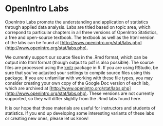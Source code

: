 OpenIntro Labs
==============

OpenIntro Labs promote the understanding and application of statistics through 
applied data analysis. Labs are titled based on topic area, which correpond to 
particular chapters in all three versions of OpenIntro Statistics, a free and 
open-source textbook. The textbook as well as the html version of the labs can
be found at [http://www.openintro.org/stat/labs.php](http://www.openintro.org/stat/labs.php).

We currently support our source files in the .Rmd format, which can be output into
html format (though output to pdf is also possible). The source files are processed
using the [knitr](http://yihui.name/knitr/) package in R. If you are using RStudio, 
be sure that you've adjusted your settings to compile source files using this
package. If you are unfamiliar with working with these file types, you may consider
creating your own copy of the Google Doc version of each lab, which are archived at
[http://www.openintro.org/stat/labs.php](http://www.openintro.org/stat/labs.php). 
These versions are not currently supported, so they will differ slightly from the
.Rmd labs found here.

It is our hope that these materials are useful for instructors and students of 
statistics.  If you end up developing some interesting variants of these labs or 
creating new ones, please let us know!
